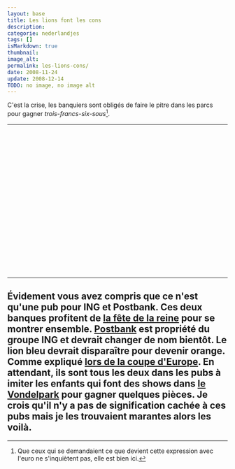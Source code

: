 ```yaml
---
layout: base
title: Les lions font les cons
description: 
categorie: nederlandjes
tags: []
isMarkdown: true
thumbnail: 
image_alt: 
permalink: les-lions-cons/
date: 2008-11-24
update: 2008-12-14
TODO: no image, no image alt
---
```


C'est la crise, les banquiers sont obligés de faire le pitre dans les parcs pour gagner *trois-francs-six-sous*[^1].

<!-- HTML -->
<table align="center"><tr><td>
<object width="425" height="344"><param name="movie" value="http://www.youtube.com/v/g27v_-2BcGI&hl=fr&fs=1"></param><param name="allowFullScreen" value="true"></param><embed src="http://www.youtube.com/v/g27v_-2BcGI&hl=fr&fs=1" type="application/x-shockwave-flash" allowfullscreen="true" width="425" height="344"></embed></object>
</td><td>
<object width="425" height="344"><param name="movie" value="http://www.youtube.com/v/GmI4tjYxyjQ&hl=fr&fs=1"></param><param name="allowFullScreen" value="true"></param><embed src="http://www.youtube.com/v/GmI4tjYxyjQ&hl=fr&fs=1" type="application/x-shockwave-flash" allowfullscreen="true" width="425" height="344"></embed></object>
</td></tr></table>
<!-- / HTML -->

Évidement vous avez compris que ce n'est qu'une pub pour ING et Postbank. Ces deux banques profitent de [la fête de la reine](/koninginnedag) pour se montrer ensemble. [Postbank](/postbank-amsterdam) est propriété du groupe ING et devrait changer de nom bientôt. **Le lion bleu devrait disparaître pour devenir orange**. Comme expliqué [lors de la coupe d'Europe](/les-bleus-et-les-oranges). En attendant, ils sont tous les deux dans les pubs à imiter les enfants qui font des shows dans [le Vondelpark](/le-vondelpark) pour gagner quelques pièces. Je crois qu'il n'y a pas de signification cachée à ces pubs mais je les trouvaient marantes alors les voilà.
---
[^1]: Que ceux qui se demandaient ce que devient cette expression avec l'euro ne s'inquiètent pas, elle est bien ici.
<!-- post notes:
http://youtube.com/watch?v=elMEZOZXNOI
--->
